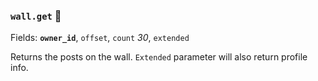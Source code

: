 ### `wall.get` 🔰

Fields: **`owner_id`**, `offset`, `count` _30_, `extended`

Returns the posts on the wall. `Extended` parameter will also return profile info.
